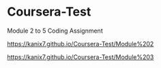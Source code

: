 # Coursera-Test
Module 2 to 5 Coding Assignment

https://kanix7.github.io/Coursera-Test/Module%202

https://kanix7.github.io/Coursera-Test/Module%203

